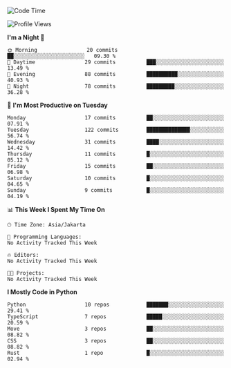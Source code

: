 <!--START_SECTION:waka-->
![Code Time](http://img.shields.io/badge/Code%20Time-1%2C696%20hrs%2056%20mins-blue)

![Profile Views](http://img.shields.io/badge/Profile%20Views-0-blue)

**I'm a Night 🦉** 

```text
🌞 Morning                20 commits          ██░░░░░░░░░░░░░░░░░░░░░░░   09.30 % 
🌆 Daytime                29 commits          ███░░░░░░░░░░░░░░░░░░░░░░   13.49 % 
🌃 Evening                88 commits          ██████████░░░░░░░░░░░░░░░   40.93 % 
🌙 Night                  78 commits          █████████░░░░░░░░░░░░░░░░   36.28 % 
```
📅 **I'm Most Productive on Tuesday** 

```text
Monday                   17 commits          ██░░░░░░░░░░░░░░░░░░░░░░░   07.91 % 
Tuesday                  122 commits         ██████████████░░░░░░░░░░░   56.74 % 
Wednesday                31 commits          ████░░░░░░░░░░░░░░░░░░░░░   14.42 % 
Thursday                 11 commits          █░░░░░░░░░░░░░░░░░░░░░░░░   05.12 % 
Friday                   15 commits          ██░░░░░░░░░░░░░░░░░░░░░░░   06.98 % 
Saturday                 10 commits          █░░░░░░░░░░░░░░░░░░░░░░░░   04.65 % 
Sunday                   9 commits           █░░░░░░░░░░░░░░░░░░░░░░░░   04.19 % 
```


📊 **This Week I Spent My Time On** 

```text
🕑︎ Time Zone: Asia/Jakarta

💬 Programming Languages: 
No Activity Tracked This Week

🔥 Editors: 
No Activity Tracked This Week

🐱‍💻 Projects: 
No Activity Tracked This Week
```

**I Mostly Code in Python** 

```text
Python                   10 repos            ███████░░░░░░░░░░░░░░░░░░   29.41 % 
TypeScript               7 repos             █████░░░░░░░░░░░░░░░░░░░░   20.59 % 
Move                     3 repos             ██░░░░░░░░░░░░░░░░░░░░░░░   08.82 % 
CSS                      3 repos             ██░░░░░░░░░░░░░░░░░░░░░░░   08.82 % 
Rust                     1 repo              █░░░░░░░░░░░░░░░░░░░░░░░░   02.94 % 
```




<!--END_SECTION:waka-->

